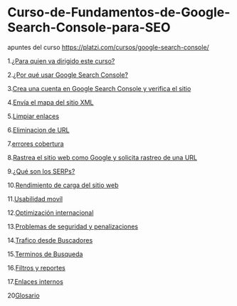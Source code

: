 # Curso-de-Fundamentos-de-Google-Search-Console-para-SEO
apuntes del curso https://platzi.com/cursos/google-search-console/

1.[¿Para quien va dirigido este curso?](https://github.com/lcarloszapatag/Curso-de-Fundamentos-de-Google-Search-Console-para-SEO/blob/main/%C2%BFPara%20Quien%20va%20dirigido%20este%20curso%3F%20.md)

2.[¿Por qué usar Google Search Console?](https://github.com/lcarloszapatag/Curso-de-Fundamentos-de-Google-Search-Console-para-SEO/blob/main/%C2%BFPor%20qu%C3%A9%20usar%20Google%20Search%20Console%3F.md)

3.[Crea una cuenta en Google Search Console y verifica el sitio](https://github.com/lcarloszapatag/Curso-de-Fundamentos-de-Google-Search-Console-para-SEO/blob/main/Crea%20una%20cuenta%20en%20Google%20Search%20Console%20y%20verifica%20el%20sitio%20web.md)

4.[Envía el mapa del sitio XML](https://github.com/lcarloszapatag/Curso-de-Fundamentos-de-Google-Search-Console-para-SEO/blob/main/Env%C3%ADa%20el%20mapa%20del%20sitio%20XML.md)

5.[Limpiar enlaces](https://github.com/lcarloszapatag/Curso-de-Fundamentos-de-Google-Search-Console-para-SEO/blob/main/Limpieza%20de%20enlaces%20SPAM.md)

6.[Eliminacion de URL](https://github.com/lcarloszapatag/Curso-de-Fundamentos-de-Google-Search-Console-para-SEO/blob/main/Eliminaci%C3%B3n%20de%20URLs.md)

7.[errores cobertura](https://github.com/lcarloszapatag/Curso-de-Fundamentos-de-Google-Search-Console-para-SEO/blob/main/errores-cobertura.md)

8.[Rastrea el sitio web como Google y solicita rastreo de una URL](https://github.com/lcarloszapatag/Curso-de-Fundamentos-de-Google-Search-Console-para-SEO/blob/main/Rastrea%20el%20sitio%20web%20como%20Google%20y%20solicita%20rastreo%20de%20una%20URL.md)

9.[¿Qué son los SERPs?](https://github.com/lcarloszapatag/Curso-de-Fundamentos-de-Google-Search-Console-para-SEO/blob/main/%C2%BFQu%C3%A9%20son%20los%20SERPs%3F.md)

10.[Rendimiento de carga del sitio web](https://github.com/lcarloszapatag/Curso-de-Fundamentos-de-Google-Search-Console-para-SEO/blob/main/Rendimiento%20de%20carga%20del%20sitio%20web.md)

11.[Usabilidad movíl](https://github.com/lcarloszapatag/Curso-de-Fundamentos-de-Google-Search-Console-para-SEO/blob/main/usabilidad-movil.md)

12.[Optimización internacional](https://github.com/lcarloszapatag/Curso-de-Fundamentos-de-Google-Search-Console-para-SEO/blob/main/Optimizaci%C3%B3n%20internacional.md)

13.[Problemas de seguridad y penalizaciones](https://github.com/lcarloszapatag/Curso-de-Fundamentos-de-Google-Search-Console-para-SEO/blob/main/Problemas%20de%20seguridad%20y%20penalizaciones%20manuales.md)

14.[Trafico desde Buscadores](https://github.com/lcarloszapatag/Curso-de-Fundamentos-de-Google-Search-Console-para-SEO/blob/main/Trafico%20desde%20Buscadores.md)

15.[Terminos de Busqueda](https://github.com/lcarloszapatag/Curso-de-Fundamentos-de-Google-Search-Console-para-SEO/blob/main/%C3%A9rminos%20de%20b%C3%BAsqueda.md)

16.[Filtros y reportes](https://github.com/lcarloszapatag/Curso-de-Fundamentos-de-Google-Search-Console-para-SEO/blob/main/Filtros%20y%20reportes.md)

17.[Enlaces internos](https://github.com/lcarloszapatag/Curso-de-Fundamentos-de-Google-Search-Console-para-SEO/blob/main/enlaces-internos.md)

20[Glosario](https://github.com/lcarloszapatag/Curso-de-Fundamentos-de-Google-Search-Console-para-SEO/blob/main/Glosario.md)

